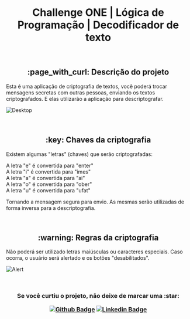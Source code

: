 <h1 align="center"> Challenge ONE | Lógica de Programação | Decodificador de texto </h1>

<br>

<h2 align="center"> :page_with_curl: Descrição do projeto </h2>

Esta é uma aplicação de criptografia de textos, você poderá trocar mensagens secretas com outras pessoas, enviando os textos criptografados. E elas utilizarão a aplicação para descriptografar.

![Desktop](https://user-images.githubusercontent.com/109322803/209678004-c13d55d6-1ebe-4171-aff8-3b0b995f1090.png)

<br>

<h2 align="center"> :key: Chaves da criptografia </h2>

Existem algumas "letras" (chaves) que serão criptografadas:

A letra "e" é convertida para "enter"<br>
A letra "i" é convertida para "imes"<br>
A letra "a" é convertida para "ai"<br>
A letra "o" é convertida para "ober"<br>
A letra "u" é convertida para "ufat"

Tornando a mensagem segura para envio. 
As mesmas serão utilizadas de forma inversa para a descriptografia.

<br>

<h2 align="center"> :warning: Regras da criptografia </h2>

Não poderá ser utilizado letras maiúsculas ou caracteres especiais. Caso ocorra, o usuário será alertado e os botões "desabilitados".

![Alert](https://user-images.githubusercontent.com/109322803/209679316-d4dccc41-dc11-4629-969b-d1991d2686c1.png)

<br>

<h3 align="center"> Se você curtiu o projeto, não deixe de marcar uma :star:

[![Github Badge](https://img.shields.io/badge/-Github-000?style=flat-square&logo=Github&logoColor=white&link=https://github.com/luizlimadev)](https://github.com/luizlimadev)
[![Linkedin Badge](https://img.shields.io/badge/-LinkedIn-blue?style=flat-square&logo=Linkedin&logoColor=white&link=https://www.linkedin.com/in/luizlima-dev/)](https://www.linkedin.com/in/luizlima-dev/)

